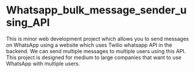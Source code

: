 # Whatsapp_bulk_message_sender_using_API
This is minor web development project which allows you to send messages on WhatsApp using a website which uses Twilio whatsapp API in the backend. We can send multiple messages to multiple users using this API.
This project is designed for medium to large companies that want to use WhatsApp with
multiple users.

